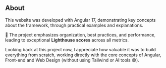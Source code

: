 ## About

This website was developed with Angular 17, demonstrating key concepts about the framework, through practical examples and explanations. 

🚀 The project emphasizes organization, best practices, and performance, leading to exceptional **Lighthouse scores** across all metrics.

Looking back at this project now, I appreciate how valuable it was to build everything from scratch, working directly with the core concepts of Angular, Front-end and Web Design (without using Tailwind or AI tools 😅).

